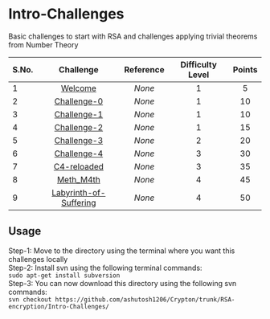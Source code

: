 # Intro-Challenges
  
Basic challenges to start with RSA and challenges applying trivial theorems from Number Theory  
  

| S.No. | Challenge                                         | Reference   | Difficulty Level | Points |
|-------|:-------------------------------------------------:|:-----------:|:----------------:|:------:|
| 1     | [Welcome](Welcome/)                               | _None_      | 1                | 5      |
| 2     | [Challenge-0](Challenge-0/)                       | _None_      | 1                | 10     |
| 3     | [Challenge-1](Challenge-1/)                       | _None_      | 1                | 10     |
| 4     | [Challenge-2](Challenge-2/)                       | _None_      | 1                | 15     |
| 5     | [Challenge-3](Challenge-3/)                       | _None_      | 2                | 20     |
| 6     | [Challenge-4](Challenge-4/)                       | _None_      | 3                | 30     |
| 7     | [C4-reloaded](C4-reloaded/)                       | _None_      | 3                | 35     |
| 8     | [Meth_M4th](Meth_M4th/)                           | _None_      | 4                | 45     |
| 9     | [Labyrinth-of-Suffering](Labyrinth-of-Suffering/) | _None_      | 4                | 50     |
  

## Usage
Step-1: Move to the directory using the terminal where you want this challenges locally  
Step-2: Install svn using the following terminal commands:  
`sudo apt-get install subversion`  
Step-3: You can now download this directory using the following svn commands:  
`svn checkout https://github.com/ashutosh1206/Crypton/trunk/RSA-encryption/Intro-Challenges/`  